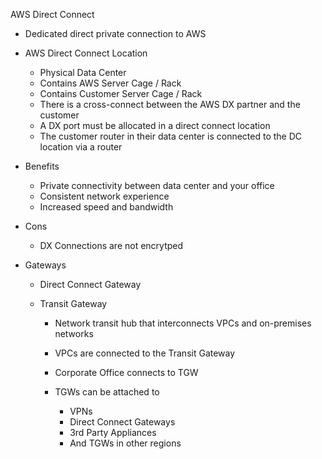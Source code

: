 AWS Direct Connect

- Dedicated direct private connection to AWS
- AWS Direct Connect Location
    
    - Physical Data Center
    - Contains AWS Server Cage / Rack
    - Contains Customer Server Cage / Rack
    - There is a cross-connect between the AWS DX partner and the customer
    - A DX port must be allocated in a direct connect location
    - The customer router in their data center is connected to the DC location via a router
- Benefits
    
    - Private connectivity between data center and your office
    - Consistent network experience
    - Increased speed and bandwidth
- Cons
    
    - DX Connections are not encrytped
- Gateways
    
    - Direct Connect Gateway
    - Transit Gateway
        
        - Network transit hub that interconnects VPCs and on-premises networks
        - VPCs are connected to the Transit Gateway
        - Corporate Office connects to TGW
        - TGWs can be attached to
            
            - VPNs
            - Direct Connect Gateways
            - 3rd Party Appliances
            - And TGWs in other regions